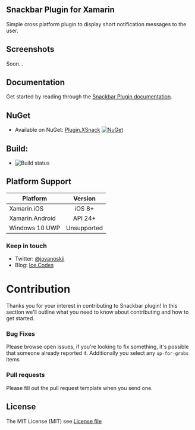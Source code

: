 ## Snackbar Plugin for Xamarin

Simple cross platform plugin to display short notification messages to the user.

## Screenshots
Soon...

## Documentation
Get started by reading through the [Snackbar Plugin documentation](https://github.com/ice-j/Plugin.XSnack/wiki).

## NuGet
* Available on NuGet: [Plugin.XSnack](http://www.nuget.org/packages/Plugin.XSnack) [![NuGet](https://img.shields.io/nuget/v/Plugin.XSnack.svg?label=NuGet)](https://www.nuget.org/packages/Plugin.XSnack)

## Build: 
* ![Build status](https://icejovanoski.visualstudio.com/_apis/public/build/definitions/d1e75b13-c0ad-473e-a989-861a16ab1ad6/1/badge)

## Platform Support

|Platform|Version|
| ------------------- | :------------------: |
|Xamarin.iOS|iOS 8+|
|Xamarin.Android|API 24+|
|Windows 10 UWP|Unsupported|

### Keep in touch
* Twitter: [@jovanoskii](http://twitter.com/jovanoskii)
* Blog: [Ice.Codes](http://ice.codes)

# Contribution

Thanks you for your interest in contributing to Snackbar plugin! In this section we'll outline what you need to know about contributing and how to get started.

### Bug Fixes
Please browse open issues, if you're looking to fix something, it's possible that someone already reported it. Additionally you select any `up-for-grabs` items

### Pull requests
Please fill out the pull request template when you send one.

## License
The MIT License (MIT) see [License file](LICENSE)
